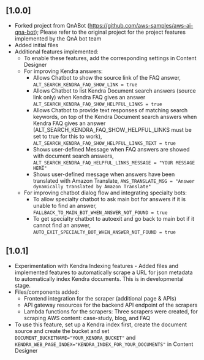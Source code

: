 ## [1.0.0]
- Forked project from QnABot (https://github.com/aws-samples/aws-ai-qna-bot); Please refer to the original project for the project features implemented by the QnA bot team
- Added initial files
- Additional features implemented: 
  - To enable these features, add the corresponding settings in Content Designer
  - For improving Kendra answers:
    - Allows Chatbot to show the source link of the FAQ answer, `ALT_SEARCH_KENDRA_FAQ_SHOW_LINK = true`
    - Allows Chatbot to list Kendra Document search answers (source link only) when Kendra FAQ gives an answer `ALT_SEARCH_KENDRA_FAQ_SHOW_HELPFUL_LINKS = true`
    - Allows Chatbot to provide text responses of matching search keywords, on top of the Kendra Document search answers when Kendra FAQ gives an answer (ALT_SEARCH_KENDRA_FAQ_SHOW_HELPFUL_LINKS must be set to true for this to work), `ALT_SEARCH_KENDRA_FAQ_SHOW_HELPFUL_LINKS_TEXT = true`
    - Shows user-defined Message when FAQ answers are showed with document search answers, `ALT_SEARCH_KENDRA_FAQ_HELPFUL_LINKS_MESSAGE = "YOUR MESSAGE HERE"`
    - Shows user-defined message when answers have been translated with Amazon Translate, `AWS_TRANSLATE_MSG = "Answer dynamically translated by Amazon Translate"`
  - For improving chatbot dialog flow and integrating specialty bots:
    - To allow specialty chatbot to ask main bot for answers if it is unable to find an answer, `FALLBACK_TO_MAIN_BOT_WHEN_ANSWER_NOT_FOUND = true`
    - To get specialty chatbot to autoexit and go back to main bot if it cannot find an answer, `AUTO_EXIT_SPECIALTY_BOT_WHEN_ANSWER_NOT_FOUND = true`

## [1.0.1]
- Experimentation with Kendra Indexing features - Added files and implemented features to automatically scrape a URL for json metadata to automatically index Kendra documents. This is in developmental stage. 
- Files/components added:
  - Frontend integration for the scraper (additional page & APIs)
  - API gateway resources for the backend API endpoint of the scrapers
  - Lambda functions for the scrapers: Three scrapers were created, for scraping AWS content: case-study, blog, and FAQ
- To use this feature, set up a Kendra index first, create the document source and create the bucket and set `DOCUMENT_BUCKETNAME="YOUR_KENDRA_BUCKET"` and `KENDRA_WEB_PAGE_INDEX="KENDRA_INDEX_FOR_YOUR_DOCUMENTS"` in Content Designer 
